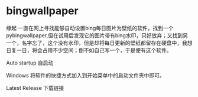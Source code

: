 ﻿# bingwallpaper

缘起
一直在网上寻找能够自动设置bing每日图片为壁纸的软件，找到一个pybingwallpaper,但在试用后发现它的图片带有bing水印，只好放弃；又找到另一个，名字忘了，这个没有水印，但是却将每日更新的壁纸都留存在硬盘中，我想日复一日，将会占用不少空间；倒不如自己写一个，于是便有这个软件。

Auto startup
自启动

Windows
将软件的快捷方式加入到开始菜单中的启动文件夹中即可。

Latest Release 
下载链接
